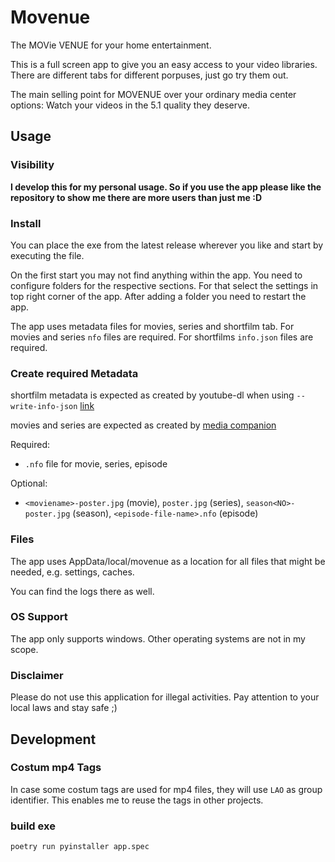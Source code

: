 # Movenue

The MOVie VENUE for your home entertainment.

This is a full screen app to give you an easy access to your video libraries. There are different tabs for different porpuses, just go try them out.

The main selling point for MOVENUE over your ordinary media center options: Watch your videos in the 5.1 quality they deserve.

## Usage

### Visibility

**I develop this for my personal usage. So if you use the app please like the repository to show me there are more users than just me :D**

### Install

You can place the exe from the latest release wherever you like and start by executing the file.

On the first start you may not find anything within the app. You need to configure folders for the respective sections. For that select the settings in top right corner of the app. After adding a folder you need to restart the app.

The app uses metadata files for movies, series and shortfilm tab. For movies and series `nfo` files are required. For shortfilms `info.json` files are required.

### Create required Metadata

shortfilm metadata is expected as created by youtube-dl when using `--write-info-json` [link](https://github.com/ytdl-org/youtube-dl?tab=readme-ov-file#filesystem-options)

movies and series are expected as created by [media companion](https://sourceforge.net/projects/mediacompanion/)

Required:

- `.nfo` file for movie, series, episode

Optional:

- `<moviename>-poster.jpg` (movie), `poster.jpg` (series), `season<NO>-poster.jpg` (season), `<episode-file-name>.nfo` (episode)

### Files

The app uses AppData/local/movenue as a location for all files that might be needed, e.g. settings, caches.

You can find the logs there as well.

### OS Support

The app only supports windows. Other operating systems are not in my scope.

### Disclaimer

Please do not use this application for illegal activities. Pay attention to your local laws and stay safe ;)

## Development

### Costum mp4 Tags

In case some costum tags are used for mp4 files, they will use `LAO` as group identifier. This enables me to reuse the tags in other projects.

### build exe

```bash
poetry run pyinstaller app.spec
```
